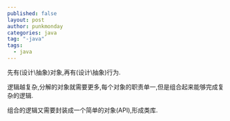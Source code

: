 ```yaml
---
published: false
layout: post
author: punkmonday
categories: java
tag: "-java"
tags: 
  - java
---
```




先有(设计\抽象)对象,再有(设计\抽象)行为.

逻辑越复杂,分解的对象就需要更多,每个对象的职责单一,但是组合起来能够完成复杂的逻辑.

组合的逻辑又需要封装成一个简单的对象(API),形成类库.

